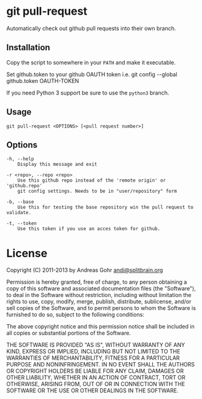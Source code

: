 git pull-request
================

Automatically check out github pull requests into their own branch.

Installation
------------

Copy the script to somewhere in your ``PATH`` and make it executable.

Set github.token to your github OAUTH token
    i.e. git config --global github.token OAUTH-TOKEN

If you need Python 3 support be sure to use the ``python3`` branch.

Usage
-----

    git pull-request <OPTIONS> [<pull request number>]

Options
-------

    -h, --help
        Display this message and exit

    -r <repo>, --repo <repo>
        Use this github repo instead of the 'remote origin' or 'github.repo'
        git config settings. Needs to be in "user/repository" form
 
    -b, --base
        Use this for testing the base repository win the pull request to validate.
        
    -t, --token
        Use this token if you use an acces token for github.
        
        
License
=======

Copyright (C) 2011-2013 by Andreas Gohr <andi@splitbrain.org>

Permission is hereby granted, free of charge, to any person obtaining a copy
of this software and associated documentation files (the "Software"), to deal
in the Software without restriction, including without limitation the rights
to use, copy, modify, merge, publish, distribute, sublicense, and/or sell
copies of the Software, and to permit persons to whom the Software is
furnished to do so, subject to the following conditions:

The above copyright notice and this permission notice shall be included in
all copies or substantial portions of the Software.

THE SOFTWARE IS PROVIDED "AS IS", WITHOUT WARRANTY OF ANY KIND, EXPRESS OR
IMPLIED, INCLUDING BUT NOT LIMITED TO THE WARRANTIES OF MERCHANTABILITY,
FITNESS FOR A PARTICULAR PURPOSE AND NONINFRINGEMENT. IN NO EVENT SHALL THE
AUTHORS OR COPYRIGHT HOLDERS BE LIABLE FOR ANY CLAIM, DAMAGES OR OTHER
LIABILITY, WHETHER IN AN ACTION OF CONTRACT, TORT OR OTHERWISE, ARISING FROM,
OUT OF OR IN CONNECTION WITH THE SOFTWARE OR THE USE OR OTHER DEALINGS IN
THE SOFTWARE.
